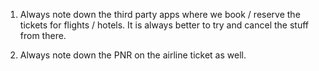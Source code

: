 1. Always note down the third party apps where we book / reserve the tickets for flights / hotels. It is always better to try and cancel the stuff from there.

1. Always note down the PNR on the airline ticket as well.
